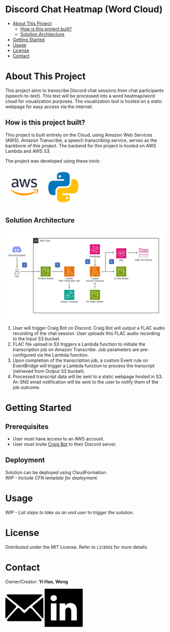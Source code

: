 # Discord Chat Heatmap (Word Cloud)

* [About This Project](#about-this-project)
    * [How is this project built?](#how-is-this-project-built)
    * [Solution Architecture](#solution-architecture)
* [Getting Started](#getting-started)
* [Usage](#usage)
* [License](#license)
* [Contact](#contact)

# About This Project

This project aims to transcribe Discord chat sessions from chat participants (speech-to-text). This text will be processed into a word heatmap/word cloud for visualization purposes.
The visualization tool is hosted on a static webpage for easy access via the internet.

## How is this project built?

This project is built entirely on the Cloud, using Amazon Web Services (AWS). Amazon Transcribe, a speech transcribing service, serves as the backbone of this project. The backend for this project is hosted on AWS Lambda and AWS S3.

The project was developed using these tools:

[![AWS](assets/amazon.svg)](https://aws.amazon.com)
[![Python](assets/python.svg)](https://python.org)

## Solution Architecture

![Architecture Diagram](assets/architecture_v1.jpg)

1. User will trigger Craig Bot on Discord. Craig Bot will output a FLAC audio recording of the chat session. User uploads this FLAC audio recording to the Input S3 bucket.
2. FLAC file upload in S3 triggers a Lambda function to initiate the transcription job on Amazon Transcribe. Job parameters are pre-configured via the Lambda function.
3. Upon completion of the transcription job, a custom Event rule on EventBridge will trigger a Lambda function to process the transcript (retrieved from Output S3 bucket).
4. Processed transcript data will be sent to a static webpage hosted in S3. An SNS email notification will be sent to the user to notify them of the job outcome.

# Getting Started

## Prerequisites

- User must have access to an AWS account.
- User must invite [Craig Bot](https://craig.chat/) to their Discord server. 

## Deployment

Solution can be deployed using CloudFormation.<br>
_WIP - Include CFN template for deployment._

# Usage

_WIP - List steps to take as an end user to trigger the solution._

# License

Distributed under the MIT License. Refer to `LICENSE` for more details.

# Contact

Owner/Creator: **Yi Hao, Wong**

[![Email](assets/email.svg)](mailto:yihao.wong@u.nus.edu)
[![LinkedIn](assets/linkedin.svg)](https://www.linkedin.com/in/yihao-wong-nus/)